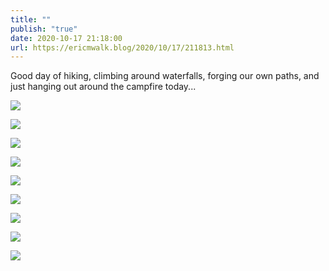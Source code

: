 ```yaml
---
title: ""
publish: "true"
date: 2020-10-17 21:18:00
url: https://ericmwalk.blog/2020/10/17/211813.html
---
```


Good day of hiking, climbing around waterfalls, forging our own paths, and just hanging out around the campfire today...

![](https://ericmwalk.blog/uploads/2022/447a4a8ae3.jpg)

![](https://ericmwalk.blog/uploads/2022/533d7eb070.jpg)

![](https://ericmwalk.blog/uploads/2022/e64a58d98c.jpg)

![](https://ericmwalk.blog/uploads/2022/f22bf161d7.jpg)

![](https://ericmwalk.blog/uploads/2022/c76475c043.jpg)

![](https://ericmwalk.blog/uploads/2022/6fcb1eacef.jpg)

![](https://ericmwalk.blog/uploads/2022/e19bf5e8ce.jpg)

![](https://ericmwalk.blog/uploads/2022/3e7801d8a9.jpg)

![](https://ericmwalk.blog/uploads/2022/854c91b850.jpg)